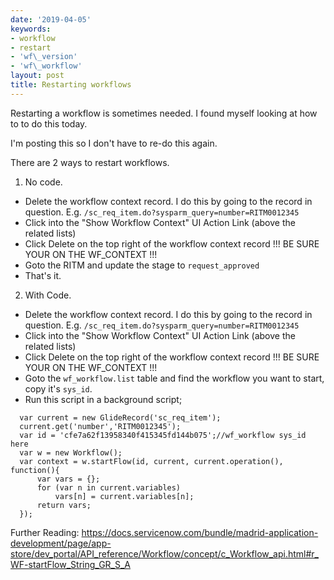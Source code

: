 ```yaml
---
date: '2019-04-05'
keywords:
- workflow
- restart
- 'wf\_version'
- 'wf\_workflow'
layout: post
title: Restarting workflows
---
```


Restarting a workflow is sometimes needed. I found myself looking at how
to to do this today.

I'm posting this so I don't have to re-do this again.

There are 2 ways to restart workflows.

1.  No code.

-   Delete the workflow context record. I do this by going to the record
    in question. E.g. `/sc_req_item.do?sysparm_query=number=RITM0012345`
-   Click into the "Show Workflow Context" UI Action Link (above the
    related lists)
-   Click Delete on the top right of the workflow context record !!! BE
    SURE YOUR ON THE WF\_CONTEXT !!!
-   Goto the RITM and update the stage to `request_approved`
-   That's it.

2.  With Code.

-   Delete the workflow context record. I do this by going to the record
    in question. E.g. `/sc_req_item.do?sysparm_query=number=RITM0012345`
-   Click into the "Show Workflow Context" UI Action Link (above the
    related lists)
-   Click Delete on the top right of the workflow context record !!! BE
    SURE YOUR ON THE WF\_CONTEXT !!!
-   Goto the `wf_workflow.list` table and find the workflow you want to
    start, copy it's `sys_id`.
-   Run this script in a background script;

``` {.js}
  var current = new GlideRecord('sc_req_item');
  current.get('number','RITM0012345');
  var id = 'cfe7a62f13958340f415345fd144b075';//wf_workflow sys_id here
  var w = new Workflow();
  var context = w.startFlow(id, current, current.operation(), function(){
      var vars = {};
      for (var n in current.variables) 
          vars[n] = current.variables[n];
      return vars;
  });
```

Further Reading:
<https://docs.servicenow.com/bundle/madrid-application-development/page/app-store/dev_portal/API_reference/Workflow/concept/c_Workflow_api.html#r_WF-startFlow_String_GR_S_A>
